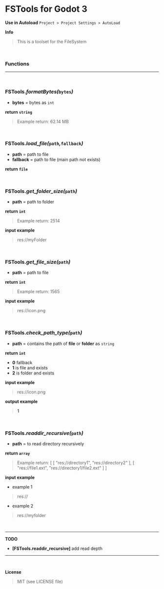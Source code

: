 # FSTools for Godot 3

**Use in Autoload** `Project > Project Settings > AutoLoad`


**Info**
> This is a toolset for the FileSystem

<br />

### Functions

___

<br />

### **FSTools._formatBytes(_`bytes`_)_**

+ **bytes** = bytes as `int`

**return `string`**
> Example return: 62.14 MB

<br />

### **FSTools._load_file(_`path`_,_`fallback`_)_**

+ **path** = path to file
+ **fallback** = path to file (main path not exists)

**return `file`**

<br />

### **FSTools._get_folder_size(_`path`_)_**

+ **path** = path to folder

**return `int`**
> Example return: 2514

**input example**
> res://myFolder

<br />

### **FSTools._get_file_size(_`path`_)_**

+ **path** = path to file

**return `int`**
> Example return: 1565

**input example**
> res://icon.png

<br />

### **FSTools._check_path_type(_`path`_)_**

+ **path** = contains the path of **file** or **folder** as `string`

**return `int`**
+ **0** fallback
+ **1** is file and exists
+ **2** is folder and exists

**input example**
> res://icon.png

**output example**
> **1**

<br />

### **FSTools._readdir_recursive(_`path`_)_**

+ **path** = to read directory recursively

**return `array`**
> Example return: [ [ "res://directory1", "res://directory2" ], [ "res://file1.ext", "res://directory1/file2.ext" ] ]

**input example**

+ example 1
> res://

+ example 2
> res://myfolder

<br />

___

**TODO**

+ **[FSTools.readdir_recursive]** add read depth
___

<br />

**License**

> MIT (see LICENSE file)
